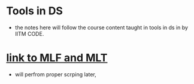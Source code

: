 # Tools in DS 
- the notes here will follow the course content taught in tools in ds in by IITM CODE.
# [link to MLF and MLT](https://iiser-my.sharepoint.com/:o:/g/personal/vedanshi23_iiserb_ac_in/EoZSylLXvBlDoPi636cFrhUB6opIi_ZrZ-BSVEs-o_QM7A?e=Y96fSl)

- will perfrom proper scrping later, 
